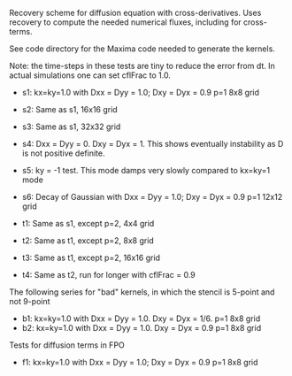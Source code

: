 Recovery scheme for diffusion equation with cross-derivatives. Uses
recovery to compute the needed numerical fluxes, including for
cross-terms.

See code directory for the Maxima code needed to generate the kernels.

Note: the time-steps in these tests are tiny to reduce the error from
dt. In actual simulations one can set cflFrac to 1.0.

- s1: kx=ky=1.0 with Dxx = Dyy = 1.0; Dxy = Dyx = 0.9 p=1 8x8 grid
- s2: Same as s1, 16x16 grid
- s3: Same as s1, 32x32 grid
- s4: Dxx = Dyy = 0. Dxy = Dyx = 1. This shows eventually instability
  as D is not positive definite.
- s5: ky = -1 test. This mode damps very slowly compared to kx=ky=1 mode
- s6: Decay of Gaussian with Dxx = Dyy = 1.0; Dxy = Dyx = 0.9 p=1 12x12 grid

- t1: Same as s1, except p=2, 4x4 grid
- t2: Same as t1, except p=2, 8x8 grid
- t3: Same as t1, except p=2, 16x16 grid
- t4: Same as t2, run for longer with cflFrac = 0.9

The following series for "bad" kernels, in which the stencil is
5-point and not 9-point

- b1: kx=ky=1.0 with Dxx = Dyy = 1.0. Dxy = Dyx = 1/6. p=1 8x8 grid
- b2: kx=ky=1.0 with Dxx = Dyy = 1.0. Dxy = Dyx = 0.9 p=1 8x8 grid

Tests for diffusion terms in FPO

- f1: kx=ky=1.0 with Dxx = Dyy = 1.0; Dxy = Dyx = 0.9 p=1 8x8 grid